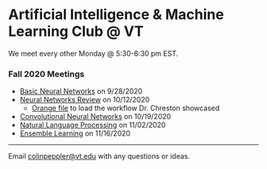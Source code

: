 # Artificial Intelligence & Machine Learning Club @ VT

We meet every other Monday @ 5:30-6:30 pm EST.

### Fall 2020 Meetings
* [Basic Neural Networks](https://docs.google.com/presentation/d/1avIj--PoR2UvWB3W4_K5OGcz8uXfxlO9fUkKoA6d-Wg/edit?usp=sharing) on 9/28/2020
* [Neural Networks Review](https://docs.google.com/presentation/d/1lIet0KKtklYYJDZn4Kz7v1XEVEejwYlXJZ5Nblk6tbQ/edit?usp=sharing) on 10/12/2020
  * [Orange file](https://drive.google.com/file/d/1euAdTG1eRf9rrmtNLSjQTawUk_NjF1Ck/view?usp=sharing) to load the workflow Dr. Chreston showcased
* [Convolutional Neural Networks](https://docs.google.com/presentation/d/1pxYL6QWjhzYcEVHKHt9wmRCW8vk2HihoragWwWKWh4c/edit?usp=sharing) on 10/19/2020
* [Natural Language Processing](https://docs.google.com/presentation/d/1AR3kPOyBsCzMj-f92XtxGpEiscaS-ZPLTeJJbr0Rw3c/edit?usp=sharing) on 11/02/2020
* [Ensemble Learning](https://docs.google.com/presentation/d/1F4Ogx6W_WZZsaebuzSI_HgPg3F03160ihABnfwcr6Yg/edit?usp=sharing) on 11/16/2020

---
Email colinpeppler@vt.edu with any questions or ideas.

